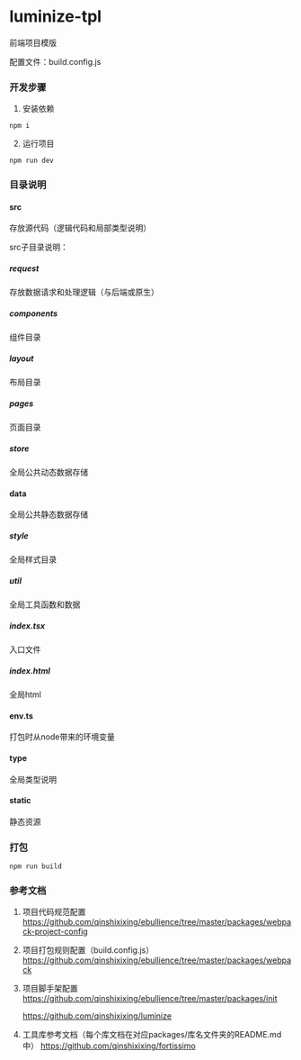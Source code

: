 # luminize-tpl

前端项目模版

配置文件：build.config.js

### 开发步骤
1. 安装依赖
```shell
npm i
```

2. 运行项目
```shell
npm run dev
```

### 目录说明

#### src
存放源代码（逻辑代码和局部类型说明）

src子目录说明：

##### request
存放数据请求和处理逻辑（与后端或原生）

##### components
组件目录

##### layout
布局目录

##### pages
页面目录

##### store
全局公共动态数据存储

#### data
全局公共静态数据存储

##### style
全局样式目录

##### util
全局工具函数和数据

##### index.tsx
入口文件

##### index.html
全局html

#### env.ts
打包时从node带来的环境变量

#### type
全局类型说明

#### static
静态资源

### 打包

```shell
npm run build
```

### 参考文档

1. 项目代码规范配置
   https://github.com/qinshixixing/ebullience/tree/master/packages/webpack-project-config

2. 项目打包规则配置（build.config.js）
   https://github.com/qinshixixing/ebullience/tree/master/packages/webpack

3. 项目脚手架配置
   https://github.com/qinshixixing/ebullience/tree/master/packages/init

   https://github.com/qinshixixing/luminize

4. 工具库参考文档（每个库文档在对应packages/库名文件夹的README.md中）
   https://github.com/qinshixixing/fortissimo
